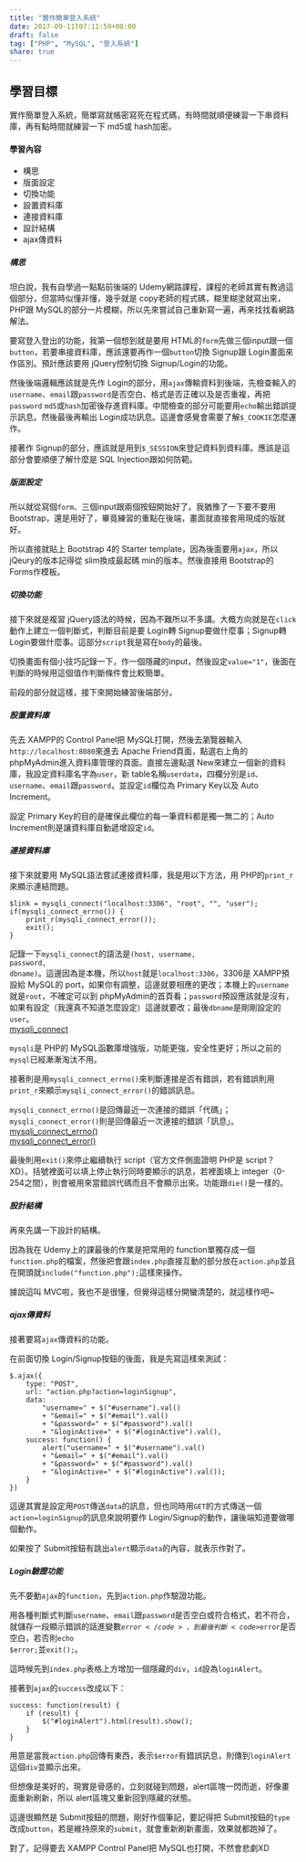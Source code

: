 ```yaml
---
title: "實作簡單登入系統"
date: 2017-09-11T07:11:59+08:00
draft: false
tag: ["PHP", "MySQL", "登入系統"]
share: true
---
```

## 學習目標
實作簡單登入系統，簡單寫就帳密寫死在程式碼，有時間就順便練習一下串資料庫，再有點時間就練習一下 md5或 hash加密。
#### 學習內容
* 構思
* 版面設定
* 切換功能
* 設置資料庫
* 連接資料庫
* 設計結構
* ajax傳資料

##### 構思
坦白說，我有自學過一點點前後端的 Udemy網路課程，課程的老師其實有教過這個部分，但當時似懂非懂，幾乎就是 copy老師的程式碼，糊里糊塗就寫出來，PHP跟 MySQL的部分一片模糊，所以先來嘗試自己重新寫一遍，再來找找看網路解法。  
  
要寫登入登出的功能，我第一個想到就是要用 HTML的<code>form</code>先做三個</code>input</code>跟一個<code>button</code>，若要串接資料庫，應該還要再作一個<code>button</code>切換 Signup跟 Login畫面來作區別。預計應該要用 jQuery控制切換 Signup/Login的功能。  
  
然後後端邏輯應該就是先作 Login的部分，用<code>ajax</code>傳輸資料到後端，先檢查輸入的<code>username</code>、<code>email</code>跟<code>password</code>是否空白、格式是否正確以及是否重複，再把<code>password</code> <code>md5</code>或<code>hash</code>加密後存進資料庫。中間檢查的部分可能要用<code>echo</code>輸出錯誤提示訊息。然後最後再輸出 Login成功訊息。這邊會感覺會需要了解<code>$_COOKIE</code>怎麼運作。  
  
接著作 Signup的部分，應該就是用到<code>$_SESSION</code>來登記資料到資料庫。應該是這部分會要順便了解什麼是 SQL Injection跟如何防範。  
##### 版面設定
所以就從寫個<code>form</code>、三個</code>input</code>跟兩個按鈕開始好了。我猶豫了一下要不要用 Bootstrap，還是用好了，畢竟練習的重點在後端，畫面就直接套用現成的版就好。  
  
所以直接就貼上 Bootstrap 4的 Starter template，因為後面要用<code>ajax</code>，所以 jQeury的版本記得從 slim換成最起碼 min的版本。然後直接用 Bootstrap的 Forms作模板。
##### 切換功能
接下來就是複習 jQuery語法的時候，因為不難所以不多講。大概方向就是在<code>click</code>動作上建立一個判斷式，判斷目前是要 Login轉 Signup要做什麼事；Signup轉 Login要做什麼事。這部分<code>script</code>我是寫在<code>body</code>的最後。
  
切換畫面有個小技巧記錄一下，作一個隱藏的</code>input</code>，然後設定<code>value="1"</code>，後面在判斷的時候用這個值作判斷條件會比較簡單。  
  
前段的部分就這樣，接下來開始練習後端部分。
##### 設置資料庫
先去 XAMPP的 Control Panel把 MySQL打開，然後去瀏覽器輸入<code>http://localhost:8080</code>來進去 Apache Friend頁面，點選右上角的 phpMyAdmin進入資料庫管理的頁面。直接左邊點選 New來建立一個新的資料庫，我設定資料庫名字為<code>user</code>，新 table名稱<code>userdata</code>，四欄分別是<code>id</code>、<code>username</code>、<code>email</code>跟<code>password</code>，並設定<code>id</code>欄位為 Primary Key以及 Auto Increment。  
  
設定 Primary Key的目的是確保此欄位的每一筆資料都是獨一無二的；Auto Increment則是讓資料庫自動遞增設定<code>id</code>。
##### 連接資料庫
接下來就要用 MySQL語法嘗試連接資料庫，我是用以下方法，用 PHP的<code>print_r</code>來顯示連結問題。
    
    $link = mysqli_connect("localhost:3306", "root", "", "user");  
    if(mysqli_connect_errno()) {  
        print_r(mysqli_connect_error());  
        exit();  
    }

記錄一下<code>mysqli_connect</code>的語法是<code>(host, username, password, dbname)</code>。這邊因為是本機，所以<code>host</code>就是<code>localhost:3306</code>，3306是 XAMPP預設給 MySQL的 port，如果你有調整，這邊就要相應的更改；本機上的<code>username</code>就是<code>root</code>，不確定可以到 phpMyAdmin的首頁看；<code>password</code>預設應該就是沒有，如果有設定（我還真不知道怎麼設定）這邊就要改；最後<code>dbname</code>是剛剛設定的<code>user</code>。  
[mysqli_connect](http://php.net/manual/en/function.mysqli-connect.php)  
  
<code>mysqli</code>是 PHP的 MySQL函數庫增強版，功能更強，安全性更好；所以之前的<code>mysql</code>已經漸漸淘汰不用。  
  
接著則是用<code>mysqli_connect_errno()</code>來判斷連接是否有錯誤，若有錯誤則用<code>print_r</code>來顯示<code>mysqli_connect_error()</code>的錯誤訊息。  
  
<code>mysqli_connect_errno()</code>是回傳最近一次連接的錯誤「代碼」；<code>mysqli_connect_error()</code>則是回傳最近一次連接的錯誤「訊息」。  
[mysqli_connect_errno()](http://php.net/manual/en/mysqli.connect-errno.php)  
[mysqli_connect_error()](http://php.net/manual/en/mysqli.connect-error.php)  
  
最後則用<code>exit()</code>來停止繼續執行 script（官方文件側面證明 PHP是 script？XD）。括號裡面可以填上停止執行同時要顯示的訊息，若裡面填上 integer（0-254之間），則會被用來當錯誤代碼而且不會顯示出來。功能跟<code>die()</code>是一樣的。
##### 設計結構
再來先講一下設計的結構。  
  
因為我在 Udemy上的課最後的作業是把常用的 function單獨存成一個<code>function.php</code>的檔案，然後把會跟<code>index.php</code>直接互動的部分放在<code>action.php</code>並且在開頭就<code>include("function.php");</code>這樣來操作。  
  
據說這叫 MVC啦，我也不是很懂，但覺得這樣分開蠻清楚的，就這樣作吧~
##### ajax傳資料
接著要寫<code>ajax</code>傳資料的功能。  
  
在前面切換 Login/Signup按鈕的後面，我是先寫這樣來測試：  
    
    $.ajax({  
        type: "POST",  
        url: "action.php?action=loginSignup",  
        data: 
            "username=" + $("#username").val()
            + "&email=" + $("#email").val()
            + "&password=" + $("#password").val()
            + "&loginActive=" + $("#loginActive").val(),  
        success: function() {  
            alert("username=" + $("#username").val()
            + "&email=" + $("#email").val()
            + "&password=" + $("#password").val()
            + "&loginActive=" + $("#loginActive").val());  
        }  
    })
  
這邊其實是設定用<code>POST</code>傳送<code>data</code>的訊息，但也同時用<code>GET</code>的方式傳送一個<code>action=loginSignup</code>的訊息來說明要作 Login/Signup的動作，讓後端知道要做哪個動作。  
  
如果按了 Submit按鈕有跳出<code>alert</code>顯示<code>data</code>的內容，就表示作對了。
##### Login驗證功能
先不要動<code>ajax</code>的<code>function</code>，先到<code>action.php</code>作驗證功能。  
  
用各種判斷式判斷<code>username</code>、<code>email</code>跟<code>password</code>是否空白或符合格式，若不符合，就儲存一段顯示錯誤的話進變數<code>$error</code>，到最後判斷<code>$error</code>是否空白，若否則<code>echo $error;</code>並<code>exit();</code>。  
  
這時候先到<code>index.php</code>表格上方增加一個隱藏的<code>div</code>，<code>id</code>設為<code>loginAlert</code>。  
  
接著到<code>ajax</code>的<code>success</code>改成以下：  
    
    success: function(result) {  
        if (result) {
            $("#loginAlert").html(result).show();
        }  
    }
  
用意是當我<code>action.php</code>回傳有東西，表示<code>$error</code>有錯誤訊息，則傳到<code>loginAlert</code>這個<code>div</code>並顯示出來。  
  
但想像是美好的，現實是骨感的，立刻就碰到問題，alert區塊一閃而逝，好像畫面重新刷新，所以 alert區塊又重新回到隱藏的狀態。  
  
這邊很顯然是 Submit按鈕的問題，剛好作個筆記，要記得把 Submit按鈕的<code>type</code>改成<code>button</code>，若是維持原來的<code>submit</code>，就會重新刷新畫面，效果就都跑掉了。  
  
對了，記得要去 XAMPP Control Panel把 MySQL也打開，不然會悲劇XD
